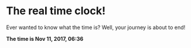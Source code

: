 # The real time clock!

Ever wanted to know what the time is? Well, your journey is about to end!

**The time is Nov 11, 2017, 06:36**